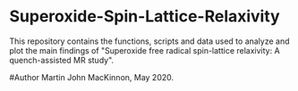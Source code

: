 # Superoxide-Spin-Lattice-Relaxivity

This repository contains the functions, scripts and data used to analyze and plot the main findings of "Superoxide free radical spin-lattice relaxivity: A quench-assisted MR study".

#Author
Martin John MacKinnon, May 2020.
